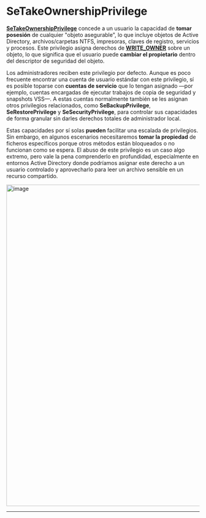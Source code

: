 # SeTakeOwnershipPrivilege

[**SeTakeOwnershipPrivilege**](https://learn.microsoft.com/es-es/previous-versions/windows/it-pro/windows-10/security/threat-protection/security-policy-settings/take-ownership-of-files-or-other-objects) concede a un usuario la capacidad de **tomar posesión** de cualquier "objeto asegurable", lo que incluye objetos de Active Directory, archivos/carpetas NTFS, impresoras, claves de registro, servicios y procesos. Este privilegio asigna derechos de [**WRITE_OWNER**](https://learn.microsoft.com/es-es/windows/win32/secauthz/standard-access-rights) sobre un objeto, lo que significa que el usuario puede **cambiar el propietario** dentro del descriptor de seguridad del objeto.

Los administradores reciben este privilegio por defecto. Aunque es poco frecuente encontrar una cuenta de usuario estándar con este privilegio, sí es posible toparse con **cuentas de servicio** que lo tengan asignado —por ejemplo, cuentas encargadas de ejecutar trabajos de copia de seguridad y snapshots VSS—. A estas cuentas normalmente también se les asignan otros privilegios relacionados, como **SeBackupPrivilege**, **SeRestorePrivilege** y **SeSecurityPrivilege**, para controlar sus capacidades de forma granular sin darles derechos totales de administrador local.

Estas capacidades por sí solas **pueden** facilitar una escalada de privilegios. Sin embargo, en algunos escenarios necesitaremos **tomar la propiedad** de ficheros específicos porque otros métodos están bloqueados o no funcionan como se espera. El abuso de este privilegio es un caso algo extremo, pero vale la pena comprenderlo en profundidad, especialmente en entornos Active Directory donde podríamos asignar este derecho a un usuario controlado y aprovecharlo para leer un archivo sensible en un recurso compartido.


<img width="1239" height="838" alt="image" src="https://github.com/user-attachments/assets/965d3167-5897-4713-8571-a4e4042fbd22" />




---


